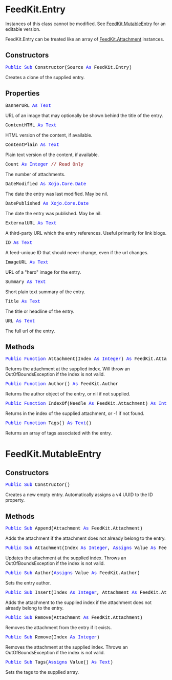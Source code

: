 # FeedKit.Entry

Instances of this class cannot be modified. See [FeedKit.MutableEntry](#feedkitmutableentry) for an editable version.

FeedKit.Entry can be treated like an array of [FeedKit.Attachment](FeedKit.Attachment.md) instances.

## Constructors

<pre><span style="font-family: 'source-code-pro', 'menlo', 'courier', monospace; color: #000000;"><span style="color: #0000FF;">Public</span> <span style="color: #0000FF;">Sub</span> Constructor(Source <span style="color: #0000FF;">As</span> FeedKit.Entry)</span></pre>
Creates a clone of the supplied entry.

## Properties

<pre><span style="font-family: 'source-code-pro', 'menlo', 'courier', monospace; color: #000000;">BannerURL <span style="color: #0000FF;">As</span> <span style="color: #0000FF;">Text</span></span></pre>
URL of an image that may optionally be shown behind the title of the entry.

<pre><span style="font-family: 'source-code-pro', 'menlo', 'courier', monospace; color: #000000;">ContentHTML <span style="color: #0000FF;">As</span> <span style="color: #0000FF;">Text</span></span></pre>
HTML version of the content, if available.

<pre><span style="font-family: 'source-code-pro', 'menlo', 'courier', monospace; color: #000000;">ContentPlain <span style="color: #0000FF;">As</span> <span style="color: #0000FF;">Text</span></span></pre>
Plain text version of the content, if available.

<pre><span style="font-family: 'source-code-pro', 'menlo', 'courier', monospace; color: #000000;">Count <span style="color: #0000FF;">As</span> <span style="color: #0000FF;">Integer</span> <span style="color: #800000;">// Read Only</span></span></pre>
The number of attachments.

<pre><span style="font-family: 'source-code-pro', 'menlo', 'courier', monospace; color: #000000;">DateModified <span style="color: #0000FF;">As</span> <span style="color: #0000FF;">Xojo.Core.Date</span></span></pre>
The date the entry was last modified. May be nil.

<pre><span style="font-family: 'source-code-pro', 'menlo', 'courier', monospace; color: #000000;">DatePublished <span style="color: #0000FF;">As</span> <span style="color: #0000FF;">Xojo.Core.Date</span></span></pre>
The date the entry was published. May be nil.

<pre><span style="font-family: 'source-code-pro', 'menlo', 'courier', monospace; color: #000000;">ExternalURL <span style="color: #0000FF;">As</span> <span style="color: #0000FF;">Text</span></span></pre>
A third-party URL which the entry references. Useful primarily for link blogs.

<pre><span style="font-family: 'source-code-pro', 'menlo', 'courier', monospace; color: #000000;">ID <span style="color: #0000FF;">As</span> <span style="color: #0000FF;">Text</span></span></pre>
A feed-unique ID that should never change, even if the url changes.

<pre><span style="font-family: 'source-code-pro', 'menlo', 'courier', monospace; color: #000000;">ImageURL <span style="color: #0000FF;">As</span> <span style="color: #0000FF;">Text</span></span></pre>
URL of a "hero" image for the entry.

<pre><span style="font-family: 'source-code-pro', 'menlo', 'courier', monospace; color: #000000;">Summary <span style="color: #0000FF;">As</span> <span style="color: #0000FF;">Text</span></span></pre>
Short plain text summary of the entry.

<pre><span style="font-family: 'source-code-pro', 'menlo', 'courier', monospace; color: #000000;">Title <span style="color: #0000FF;">As</span> <span style="color: #0000FF;">Text</span></span></pre>
The title or headline of the entry.

<pre><span style="font-family: 'source-code-pro', 'menlo', 'courier', monospace; color: #000000;">URL <span style="color: #0000FF;">As</span> <span style="color: #0000FF;">Text</span></span></pre>
The full url of the entry.

## Methods

<pre><span style="font-family: 'source-code-pro', 'menlo', 'courier', monospace; color: #000000;"><span style="color: #0000FF;">Public</span> <span style="color: #0000FF;">Function</span> Attachment(Index <span style="color: #0000FF;">As</span> <span style="color: #0000FF;">Integer</span>) <span style="color: #0000FF;">As</span> FeedKit.Attachment</span></pre>
Returns the attachment at the supplied index. Will throw an OutOfBoundsException if the index is not valid.

<pre><span style="font-family: 'source-code-pro', 'menlo', 'courier', monospace; color: #000000;"><span style="color: #0000FF;">Public</span> <span style="color: #0000FF;">Function</span> Author() <span style="color: #0000FF;">As</span> FeedKit.Author</span></pre>
Returns the author object of the entry, or nil if not supplied.

<pre><span style="font-family: 'source-code-pro', 'menlo', 'courier', monospace; color: #000000;"><span style="color: #0000FF;">Public</span> <span style="color: #0000FF;">Function</span> IndexOf(Needle <span style="color: #0000FF;">As</span> FeedKit.Attachment) <span style="color: #0000FF;">As</span> <span style="color: #0000FF;">Integer</span></span></pre>
Returns in the index of the supplied attachment, or -1 if not found.

<pre><span style="font-family: 'source-code-pro', 'menlo', 'courier', monospace; color: #000000;"><span style="color: #0000FF;">Public</span> <span style="color: #0000FF;">Function</span> Tags() <span style="color: #0000FF;">As</span> <span style="color: #0000FF;">Text</span>()</span></pre>
Returns an array of tags associated with the entry.

# FeedKit.MutableEntry

## Constructors

<pre><span style="font-family: 'source-code-pro', 'menlo', 'courier', monospace; color: #000000;"><span style="color: #0000FF;">Public</span> <span style="color: #0000FF;">Sub</span> Constructor()</span></pre>
Creates a new empty entry. Automatically assigns a v4 UUID to the ID property.

## Methods

<pre><span style="font-family: 'source-code-pro', 'menlo', 'courier', monospace; color: #000000;"><span style="color: #0000FF;">Public</span> <span style="color: #0000FF;">Sub</span> Append(Attachment <span style="color: #0000FF;">As</span> FeedKit.Attachment)</span></pre>
Adds the attachment if the attachment does not already belong to the entry.

<pre><span style="font-family: 'source-code-pro', 'menlo', 'courier', monospace; color: #000000;"><span style="color: #0000FF;">Public</span> <span style="color: #0000FF;">Sub</span> Attachment(Index <span style="color: #0000FF;">As</span> <span style="color: #0000FF;">Integer</span>, <span style="color: #0000FF;">Assigns</span> Value <span style="color: #0000FF;">As</span> FeedKit.Attachment)</span></pre>
Updates the attachment at the supplied index. Throws an OutOfBoundsException if the index is not valid.

<pre><span style="font-family: 'source-code-pro', 'menlo', 'courier', monospace; color: #000000;"><span style="color: #0000FF;">Public</span> <span style="color: #0000FF;">Sub</span> Author(<span style="color: #0000FF;">Assigns</span> Value <span style="color: #0000FF;">As</span> FeedKit.Author)</span></pre>
Sets the entry author.

<pre><span style="font-family: 'source-code-pro', 'menlo', 'courier', monospace; color: #000000;"><span style="color: #0000FF;">Public</span> <span style="color: #0000FF;">Sub</span> Insert(Index <span style="color: #0000FF;">As</span> <span style="color: #0000FF;">Integer</span>, Attachment <span style="color: #0000FF;">As</span> FeedKit.Attachment)</span></pre>
Adds the attachment to the supplied index if the attachment does not already belong to the entry.

<pre><span style="font-family: 'source-code-pro', 'menlo', 'courier', monospace; color: #000000;"><span style="color: #0000FF;">Public</span> <span style="color: #0000FF;">Sub</span> Remove(Attachment <span style="color: #0000FF;">As</span> FeedKit.Attachment)</span></pre>
Removes the attachment from the entry if it exists.

<pre><span style="font-family: 'source-code-pro', 'menlo', 'courier', monospace; color: #000000;"><span style="color: #0000FF;">Public</span> <span style="color: #0000FF;">Sub</span> Remove(Index <span style="color: #0000FF;">As</span> <span style="color: #0000FF;">Integer</span>)</span></pre>
Removes the attachment at the supplied index. Throws an OutOfBoundsException if the index is not valid.

<pre><span style="font-family: 'source-code-pro', 'menlo', 'courier', monospace; color: #000000;"><span style="color: #0000FF;">Public</span> <span style="color: #0000FF;">Sub</span> Tags(<span style="color: #0000FF;">Assigns</span> Value() <span style="color: #0000FF;">As</span> <span style="color: #0000FF;">Text</span>)</span></pre>
Sets the tags to the supplied array.